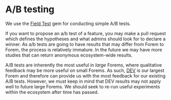 # A/B testing

We use the [Field Test](https://github.com/ankane/field_test) gem for conducting simple A/B tests.

If you want to propose an a/b test of a feature, you may make a pull request which defines the hypotheses and what admins should look for to declare a winner. As a/b tests are going to have results that may differ from Forem to Forem, the process is relatively immature. In the future we may have more studies that can return anonymous ecosystem-wide results.

A/B tests are inherently the most useful in _large_ Forems, where qualitative feedback may be more useful on small Forems. As such, [DEV](https://dev.to) is our largest Forem and therefore can provide us with the most feedback for our existing A/B tests. However, we must keep in mind that DEV results may not apply well to future large Forems. We should seek to re-run useful experiments within the ecosystem after time has passed.
